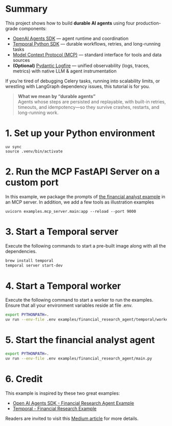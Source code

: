 # Summary

This project shows how to build **durable AI agents** using four production-grade components:

- [OpenAI Agents SDK](https://github.com/openai/openai-agents-python) — agent runtime and coordination
- [Temporal Python SDK](https://github.com/temporalio/sdk-python) — durable workflows, retries, and long-running tasks
- [Model Context Protocol (MCP)](https://github.com/modelcontextprotocol/python-sdk) — standard interface for tools and data sources
- **(Optional)** [Pydantic Logfire](https://pydantic.dev/logfire) — unified observability (logs, traces, metrics) with native LLM & agent instrumentation

If you’re tired of debugging Celery tasks, running into scalability limits, or wrestling with LangGraph dependency issues, this tutorial is for you.

> **What we mean by “durable agents”**  
> Agents whose steps are persisted and replayable, with built-in retries, timeouts, and idempotency—so they survive crashes, restarts, and long-running work.

# 1. Set up your Python environment
```
uv sync
source .venv/bin/activate
```

# 2. Run the MCP FastAPI Server on a custom port
In this example, we package the prompts of [the financial analyst example](https://github.com/openai/openai-agents-python/tree/main/examples/financial_research_agent) in an MCP server. 
In addition, we add a few tools as illustration examples
```
uvicorn examples.mcp_server.main:app --reload --port 9000
```

# 3. Start a Temporal server
Execute the following commands to start a pre-built image along with all the dependencies.

```bash
brew install temporal
temporal server start-dev
```

# 4. Start a Temporal worker
Execute the following command to start a worker to run the examples. 
Ensure that all your environment variables reside at file .env.

```bash
export PYTHONPATH=.
uv run --env-file .env examples/financial_research_agent/temporal/worker.py
```

# 5. Start the financial analyst agent

```bash
export PYTHONPATH=.
uv run --env-file .env examples/financial_research_agent/main.py
```

# 6. Credit

This example is inspired by these two great examples:
- [Open AI Agents SDK - Financial Research Agent Example](https://github.com/openai/openai-agents-python/tree/main/examples/financial_research_agent)
- [Temporal - Financial Research Example](https://github.com/temporalio/samples-python/tree/main/openai_agents/financial_research_agent)

Readers are invited to visit this [Medium article](https://medium.com/p/c49c928bc4ec) for more details.